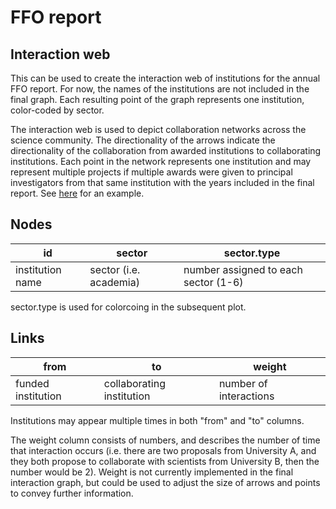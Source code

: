 # FFO report

## Interaction web

This can be used to create the interaction web of institutions for the annual FFO report. For now, the names of the institutions are not included in the final graph. Each resulting point of the graph represents one institution, color-coded by sector.

The interaction web is used to depict collaboration networks across the science community. The directionality of the arrows indicate the directionality of the collaboration from awarded institutions to collaborating institutions. Each point in the network represents one institution and may represent multiple projects if multiple awards were given to principal investigators from that same institution with the years included in the final report. See [here](https://oeab.noaa.gov/wp-content/uploads/2021/04/ffo-report-2016-2020.pdf) for an example.


## Nodes
id | sector | sector.type
------------ | ------------- | ------------
institution name | sector (i.e. academia) | number assigned to each sector (1-6)

sector.type is used for colorcoing in the subsequent plot.

## Links
from | to | weight
------------ | ------------- | ------------
funded institution | collaborating institution | number of interactions

Institutions may appear multiple times in both "from" and "to" columns.

The weight column consists of numbers, and describes the number of time that interaction occurs (i.e. there are two proposals from University A, and they both propose to collaborate with scientists from University B, then the number would be 2). Weight is not currently implemented in the final interaction graph, but could be used to adjust the size of arrows and points to convey further information.

